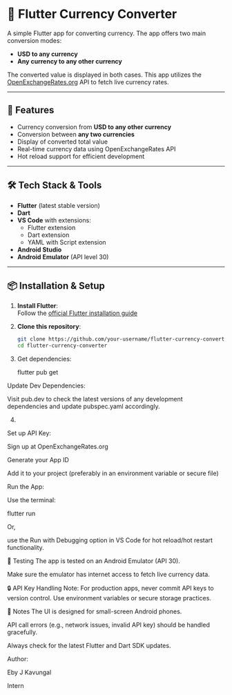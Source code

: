 # 💱 Flutter Currency Converter

A simple Flutter app for converting currency. The app offers two main conversion modes:
- **USD to any currency**
- **Any currency to any other currency**

The converted value is displayed in both cases. This app utilizes the [OpenExchangeRates.org](https://openexchangerates.org/) API to fetch live currency rates.

---

## 🚀 Features

- Currency conversion from **USD to any other currency**
- Conversion between **any two currencies**
- Display of converted total value
- Real-time currency data using OpenExchangeRates API
- Hot reload support for efficient development

---

## 🛠️ Tech Stack & Tools

- **Flutter** (latest stable version)
- **Dart**
- **VS Code** with extensions:
  - Flutter extension
  - Dart extension
  - YAML with Script extension
- **Android Studio**
- **Android Emulator** (API level 30)

---

## 📦 Installation & Setup

1. **Install Flutter**:  
   Follow the [official Flutter installation guide](https://docs.flutter.dev/get-started/install)

2. **Clone this repository**:
   ```bash
   git clone https://github.com/your-username/flutter-currency-converter.git
   cd flutter-currency-converter
3. Get dependencies:
   
   flutter pub get

Update Dev Dependencies:

Visit pub.dev to check the latest versions of any development dependencies and update pubspec.yaml accordingly.

4.  

Set up API Key:

Sign up at OpenExchangeRates.org

Generate your App ID

Add it to your project (preferably in an environment variable or secure file)

Run the App:

Use the terminal:

flutter run

Or, 

use the Run with Debugging option in VS Code for hot reload/hot restart functionality.

🧪 Testing
The app is tested on an Android Emulator (API 30).

Make sure the emulator has internet access to fetch live currency data.

🔒 API Key Handling
Note: For production apps, never commit API keys to version control. Use environment variables or secure storage practices.

📌 Notes
The UI is designed for small-screen Android phones.

API call errors (e.g., network issues, invalid API key) should be handled gracefully.

Always check for the latest Flutter and Dart SDK updates.

Author:

Eby J Kavungal

Intern